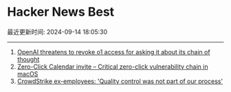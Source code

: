 # Hacker News Best

最近更新时间: 2024-09-14 18:05:30

--- 
1. [OpenAI threatens to revoke o1 access for asking it about its chain of thought](https://twitter.com/SmokeAwayyy/status/1834641370486915417) 
2. [Zero-Click Calendar invite – Critical zero-click vulnerability chain in macOS](https://news.ycombinator.com/item?id=41532946) 
3. [CrowdStrike ex-employees: 'Quality control was not part of our process'](https://www.semafor.com/article/09/12/2024/ex-crowdstrike-employees-detail-rising-technical-errors-before-july-outage) 
